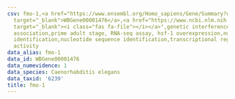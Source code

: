 ```yaml
---
csv: fmo-1,<a href="https://www.ensembl.org/Homo_sapiens/Gene/Summary?db=core;g=WBGene00001476"
  target="_blank">WBGene00001476</a>,<a href="https://www.ncbi.nlm.nih.gov/pubmed/30894454"
  target="_blank"><i class="fas fa-file"></i></a>",genetic interference,functional
  association,prime adult stage, RNA-seq assay, hsf-1 overexpression,nucleotide sequence
  identification,nucleotide sequence identification,transcriptional regulation,up-regulates
  activity
data_alias: fmo-1
data_id: WBGene00001476
data_numevidence: 1
data_species: Caenorhabditis elegans
data_taxid: '6239'
title: fmo-1
---
```

